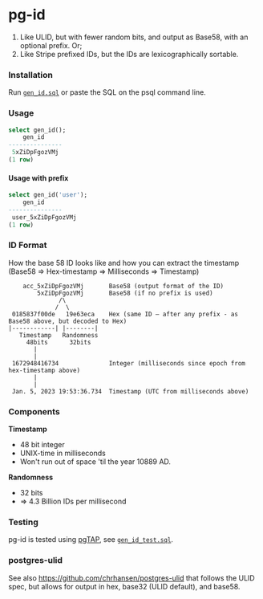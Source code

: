 # pg-id

1. Like ULID, but with fewer random bits, and output as Base58, with an optional prefix. Or;
1. Like Stripe prefixed IDs, but the IDs are lexicographically sortable.

### Installation
Run [`gen_id.sql`](./gen_id.sql) or paste the SQL on the psql command line.

### Usage
```sql
select gen_id();
    gen_id
---------------
 5xZiDpFgozVMj
(1 row)
```

#### Usage with prefix
``` sql
select gen_id('user');
    gen_id
---------------
 user_5xZiDpFgozVMj
(1 row)
```

### ID Format
How the base 58 ID looks like and how you can extract the timestamp (Base58 => Hex-timestamp => Milliseconds => Timestamp)
```
    acc_5xZiDpFgozVMj       Base58 (output format of the ID)
        5xZiDpFgozVMj       Base58 (if no prefix is used)
              /\
             /  \
 0185837f00de   19e63eca    Hex (same ID – after any prefix - as Base58 above, but decoded to Hex)
|------------| |--------|
   Timestamp   Randomness
     48bits      32bits
       |
       |
 1672948416734              Integer (milliseconds since epoch from hex-timestamp above)
       |
       |
 Jan. 5, 2023 19:53:36.734  Timestamp (UTC from milliseconds above)
```

### Components

**Timestamp**
- 48 bit integer
- UNIX-time in milliseconds
- Won't run out of space 'til the year 10889 AD.

**Randomness**
- 32 bits
- => 4.3 Billion IDs per millisecond

### Testing
pg-id is tested using [pgTAP](https://pgtap.org), see [`gen_id_test.sql`](./gen_id_test.sql).

### postgres-ulid
See also https://github.com/chrhansen/postgres-ulid that follows the ULID spec, but allows for output in hex, base32 (ULID default), and base58.
